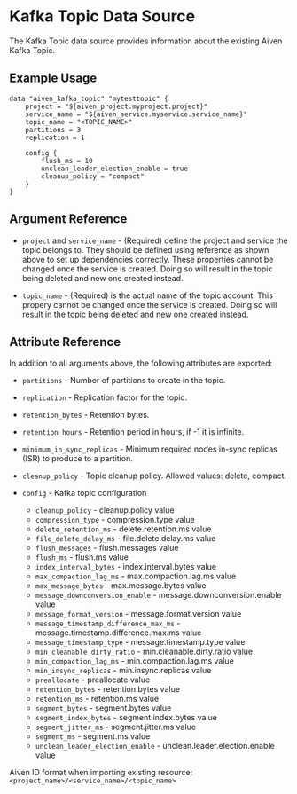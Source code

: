 # Kafka Topic Data Source

The Kafka Topic data source provides information about the existing Aiven Kafka Topic.

## Example Usage

```hcl
data "aiven_kafka_topic" "mytesttopic" {
    project = "${aiven_project.myproject.project}"
    service_name = "${aiven_service.myservice.service_name}"
    topic_name = "<TOPIC_NAME>"
    partitions = 3
    replication = 1
    
    config {
        flush_ms = 10
        unclean_leader_election_enable = true
        cleanup_policy = "compact"
    }
}
```

## Argument Reference

* `project` and `service_name` - (Required) define the project and service the topic belongs to.
They should be defined using reference as shown above to set up dependencies correctly.
These properties cannot be changed once the service is created. Doing so will result in
the topic being deleted and new one created instead.

* `topic_name` - (Required) is the actual name of the topic account. This propery cannot be changed
once the service is created. Doing so will result in the topic being deleted and new one
created instead.

## Attribute Reference

In addition to all arguments above, the following attributes are exported:

* `partitions` - Number of partitions to create in the topic.

* `replication` - Replication factor for the topic.

* `retention_bytes` - Retention bytes.

* `retention_hours` - Retention period in hours, if -1 it is infinite.

* `minimum_in_sync_replicas` - Minimum required nodes in-sync replicas (ISR) to produce to a partition.

* `cleanup_policy` - Topic cleanup policy. Allowed values: delete, compact.

* `config` - Kafka topic configuration
    * `cleanup_policy` - cleanup.policy value
    * `compression_type` - compression.type value
    * `delete_retention_ms` - delete.retention.ms value
    * `file_delete_delay_ms` - file.delete.delay.ms value
    * `flush_messages` - flush.messages value
    * `flush_ms` - flush.ms value
    * `index_interval_bytes` - index.interval.bytes value
    * `max_compaction_lag_ms` - max.compaction.lag.ms value
    * `max_message_bytes` - max.message.bytes value
    * `message_downconversion_enable` - message.downconversion.enable value
    * `message_format_version` - message.format.version value
    * `message_timestamp_difference_max_ms` - message.timestamp.difference.max.ms value
    * `message_timestamp_type` - message.timestamp.type value
    * `min_cleanable_dirty_ratio` - min.cleanable.dirty.ratio value
    * `min_compaction_lag_ms` - min.compaction.lag.ms value
    * `min_insync_replicas` - min.insync.replicas value
    * `preallocate` - preallocate value
    * `retention_bytes` - retention.bytes value
    * `retention_ms` - retention.ms value
    * `segment_bytes` - segment.bytes value
    * `segment_index_bytes` - segment.index.bytes value
    * `segment_jitter_ms` - segment.jitter.ms value
    * `segment_ms` - segment.ms value
    * `unclean_leader_election_enable` - unclean.leader.election.enable value

Aiven ID format when importing existing resource: `<project_name>/<service_name>/<topic_name>`

